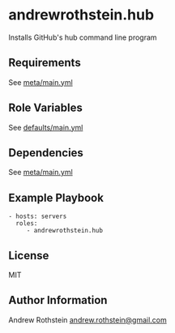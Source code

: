 andrewrothstein.hub
=========

Installs GitHub's hub command line program

Requirements
------------

See [meta/main.yml](meta/main.yml)

Role Variables
--------------

See [defaults/main.yml](defaults/main.yml)

Dependencies
------------

See [meta/main.yml](meta/main.yml)

Example Playbook
----------------

    - hosts: servers
      roles:
	     - andrewrothstein.hub


License
-------

MIT

Author Information
------------------

Andrew Rothstein andrew.rothstein@gmail.com
